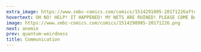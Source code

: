 ```yaml
---
extra_image: https://www.smbc-comics.com/comics/1514291005-20171226after.png
hovertext: OH NO! HELP! IT HAPPENED! MY NETS ARE RUINED! PLEASE COME BAAACK!
image: https://www.smbc-comics.com/comics/1514290985-20171226.png
next: anomie
prev: quantum-weirdness
title: Communication
---
```

